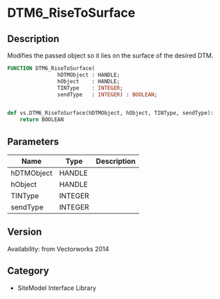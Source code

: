# DTM6_RiseToSurface

## Description
Modifies the passed object so it lies on the surface of the desired DTM.

```pascal
FUNCTION DTM6_RiseToSurface(
				hDTMObject : HANDLE;
				hObject    : HANDLE;
				TINType    : INTEGER;
				sendType   : INTEGER) : BOOLEAN;
```

```python

def vs.DTM6_RiseToSurface(hDTMObject, hObject, TINType, sendType):
    return BOOLEAN
```

## Parameters
|Name|Type|Description|
|---|---|---|
|hDTMObject|HANDLE||
|hObject|HANDLE||
|TINType|INTEGER||
|sendType|INTEGER||

## Version
Availability: from Vectorworks 2014
## Category
* SiteModel Interface Library

